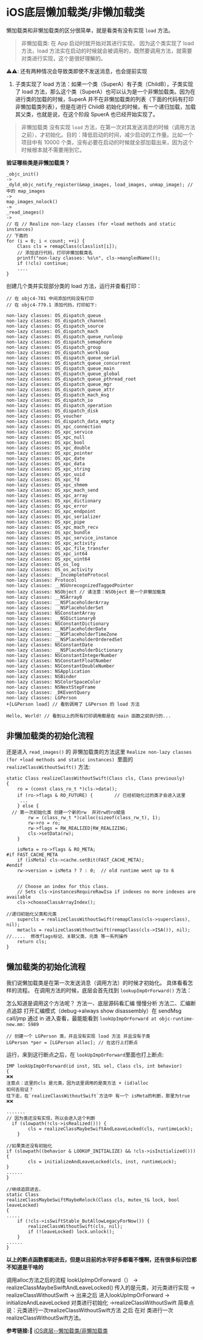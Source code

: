 #  iOS底层懒加载类/非懒加载类

懒加载类和非懒加载类的区分很简单，就是看类有没有实现 `load` 方法。
> 非懒加载类:
> 在 App 启动时就开始对其进行实现，
> 因为这个类实现了 load 方法，load 方法实在启动的时候就会被调用的，既然要调用方法，就需要对类进行实现，这个是很好理解的。

⚠️⚠️: 还有两种情况会导致类即使不发送消息，也会提前实现
1. 子类实现了 load 方法：如果一个类（SuperA）有子类（ChildB），子类实现了 load 方法，那么这个类（SuperA）也可以认为是一个非懒加载类。因为在进行类的加载的时候，SuperA 并不在非懒加载类的列表（下面的代码有打印非懒加载类列表），但是在进行 ChildB 初始化的时候，有一个递归加载，加载其父类，也就是说，在这个阶段 SpuerA 也已经开始实现了。

> 非懒加载类
> 没有实现 `load` 方法，在第一次对其发送消息的时候（调用方法之前），才初始化。目的：降低启动的时间，减少启动的工作量。比如一个项目中有 10000 个类，没有必要在启动的时候就全部加载出来，因为这个时候根本就不需要用到它。

**验证哪些类是非懒加载类？**
```
_objc_init()
->
_dyld_objc_notify_register(&map_images, load_images, unmap_image); // 中的 map_images
->
map_images_nolock()
->
_read_images()
->
// 在 // Realize non-lazy classes (for +load methods and static instances)
// 下面的
for (i = 0; i < count; ++i) {
    Class cls = remapClass(classlist[i]);
    // 添加这行代码，打印非懒加载类名
    printf("non-lazy classes: %s\n", cls->mangledName());
    if (!cls) continue;
    ....
}
```
创建几个类并实现部分类的 load 方法，运行并查看打印：
```
// 在 objc4-781 中间添加代码没有打印
// 在 objc4-779.1 添加代码，打印如下:

non-lazy classes: OS_dispatch_queue
non-lazy classes: OS_dispatch_channel
non-lazy classes: OS_dispatch_source
non-lazy classes: OS_dispatch_mach
non-lazy classes: OS_dispatch_queue_runloop
non-lazy classes: OS_dispatch_semaphore
non-lazy classes: OS_dispatch_group
non-lazy classes: OS_dispatch_workloop
non-lazy classes: OS_dispatch_queue_serial
non-lazy classes: OS_dispatch_queue_concurrent
non-lazy classes: OS_dispatch_queue_main
non-lazy classes: OS_dispatch_queue_global
non-lazy classes: OS_dispatch_queue_pthread_root
non-lazy classes: OS_dispatch_queue_mgr
non-lazy classes: OS_dispatch_queue_attr
non-lazy classes: OS_dispatch_mach_msg
non-lazy classes: OS_dispatch_io
non-lazy classes: OS_dispatch_operation
non-lazy classes: OS_dispatch_disk
non-lazy classes: OS_voucher
non-lazy classes: OS_dispatch_data_empty
non-lazy classes: OS_xpc_connection
non-lazy classes: OS_xpc_service
non-lazy classes: OS_xpc_null
non-lazy classes: OS_xpc_bool
non-lazy classes: OS_xpc_double
non-lazy classes: OS_xpc_pointer
non-lazy classes: OS_xpc_date
non-lazy classes: OS_xpc_data
non-lazy classes: OS_xpc_string
non-lazy classes: OS_xpc_uuid
non-lazy classes: OS_xpc_fd
non-lazy classes: OS_xpc_shmem
non-lazy classes: OS_xpc_mach_send
non-lazy classes: OS_xpc_array
non-lazy classes: OS_xpc_dictionary
non-lazy classes: OS_xpc_error
non-lazy classes: OS_xpc_endpoint
non-lazy classes: OS_xpc_serializer
non-lazy classes: OS_xpc_pipe
non-lazy classes: OS_xpc_mach_recv
non-lazy classes: OS_xpc_bundle
non-lazy classes: OS_xpc_service_instance
non-lazy classes: OS_xpc_activity
non-lazy classes: OS_xpc_file_transfer
non-lazy classes: OS_xpc_int64
non-lazy classes: OS_xpc_uint64
non-lazy classes: OS_os_log
non-lazy classes: OS_os_activity
non-lazy classes: __IncompleteProtocol
non-lazy classes: Protocol
non-lazy classes: __NSUnrecognizedTaggedPointer
non-lazy classes: NSObject // 请注意：NSObject 是一个非懒加载类
non-lazy classes: __NSArray0
non-lazy classes: __NSPlaceholderArray
non-lazy classes: __NSPlaceholderSet
non-lazy classes: NSConstantArray
non-lazy classes: __NSDictionary0
non-lazy classes: NSConstantDictionary
non-lazy classes: __NSPlaceholderDate
non-lazy classes: __NSPlaceholderTimeZone
non-lazy classes: __NSPlaceholderOrderedSet
non-lazy classes: NSConstantDate
non-lazy classes: __NSPlaceholderDictionary
non-lazy classes: NSConstantIntegerNumber
non-lazy classes: NSConstantFloatNumber
non-lazy classes: NSConstantDoubleNumber
non-lazy classes: NSApplication
non-lazy classes: NSBinder
non-lazy classes: NSColorSpaceColor
non-lazy classes: NSNextStepFrame
non-lazy classes: _DKEventQuery
non-lazy classes: LGPerson
+[LGPerson load] // 看到调用了 LGPerson 的 load 方法

Hello, World! // 看到以上的所有打印调用都是在 main 函数之前执行的...
```
## 非懒加载类的初始化流程
还是进入 `read_images()` 的 非懒加载类的方法这里
`Realize non-lazy classes (for +load methods and static instances) `里面的
`realizeClassWithoutSwift()` 方法:
```
static Class realizeClassWithoutSwift(Class cls, Class previously)
{
    ro = (const class_ro_t *)cls->data();
    if (ro->flags & RO_FUTURE) {        // 已经初始化过的类才会进入这里
     ...
    } else {
  // 第一次初始化类 创建一个新的rw  并对rw的ro赋值
        rw = (class_rw_t *)calloc(sizeof(class_rw_t), 1);
        rw->ro = ro;
        rw->flags = RW_REALIZED|RW_REALIZING;
        cls->setData(rw);
    }

    isMeta = ro->flags & RO_META;
#if FAST_CACHE_META
    if (isMeta) cls->cache.setBit(FAST_CACHE_META);
#endif
    rw->version = isMeta ? 7 : 0;  // old runtime went up to 6


    // Choose an index for this class.
    // Sets cls->instancesRequireRawIsa if indexes no more indexes are available
    cls->chooseClassArrayIndex();

//递归初始化父类和元类
    supercls = realizeClassWithoutSwift(remapClass(cls->superclass), nil);
    metacls = realizeClassWithoutSwift(remapClass(cls->ISA()), nil);
//.....  修改flags标记、关联父类、元类 等一系列操作
    return cls;
}
```
## 懒加载类的初始化流程
我们说懒加载类是在第一次发送消息（调用方法）的时候才初始化。
具体看看怎样的流程。
在调用方法的时候，底层会首先找到 `lookupImpOrForward()` 方法：

怎么知道是调用这个方法呢？
方法一、底层源码看汇编 慢慢分析
方法二、汇编断点追踪 打开汇编模式（debug->always show disassembly）在 sendMsg call/jmp 通过 in 进入查看，最能能看到 `lookUpImpOrForward at objc-runtime-new.mm: 5989`
```
// 创建一个 LGPerson 类，并且没有实现 load 方法 并且没有子类
LGPerson *per = [LGPerson alloc]; // 在这行上打断点
```
运行，来到这行断点之后，在 `lookUpImpOrForward`里面也打上断点:
```
IMP lookUpImpOrForward(id inst, SEL sel, Class cls, int behavior)
{
❌❌
注意点：这里的cls 是元类，因为这里调用的是类方法 + (id)alloc
如何去验证？   
往下走，在`realizeClassWithoutSwift`方法中 有一个 isMeta的判断，那里为true
❌❌

.......
// 因为类还没有实现，所以会进入这个判断
  if (slowpath(!cls->isRealized())) {
        cls = realizeClassMaybeSwiftAndLeaveLocked(cls, runtimeLock);
    }

//如果类还没有初始化
if (slowpath((behavior & LOOKUP_INITIALIZE) && !cls->isInitialized())) {
        cls = initializeAndLeaveLocked(cls, inst, runtimeLock);
}
......
}

//继续追踪进去，
static Class
realizeClassMaybeSwiftMaybeRelock(Class cls, mutex_t& lock, bool leaveLocked)
{
.....
    if (!cls->isSwiftStable_ButAllowLegacyForNow()) {
        realizeClassWithoutSwift(cls, nil);
        if (!leaveLocked) lock.unlock();
    }
......
}
```
**以上的断点函数都能进去，但是以目前的水平好多都看不懂啊，还有很多标识位都不知道是干啥的**

调用alloc方法之后的流程
lookUpImpOrForward（）
-> realizeClassMaybeSwiftAndLeaveLocked() 传入的是元类，对元类进行实现
-> realizeClassWithoutSwift
->
出来之后 进入lookUpImpOrForward -> initializeAndLeaveLocked 对类进行初始化
->realizeClassWithoutSwift
简单点说：元类进行一次realizeClassWithoutSwift方法 之后 在对 类进行一次 realizeClassWithoutSwift方法。

**参考链接:🔗**
[iOS底层--懒加载类/非懒加载类](https://www.jianshu.com/p/701e3ce35f5b)

